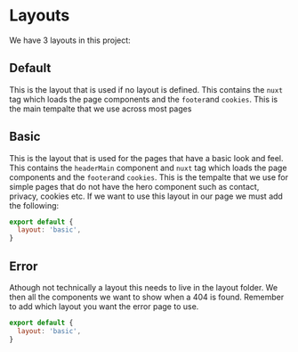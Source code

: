 # Layouts

We have 3 layouts in this project:

## Default

This is the layout that is used if no layout is defined. This contains the `nuxt` tag which loads the page components and the `footer`and `cookies`. This is the main tempalte that we use across most pages

## Basic

This is the layout that is used for the pages that have a basic look and feel. This contains the `headerMain` component and `nuxt` tag which loads the page components and the `footer`and `cookies`. This is the tempalte that we use for simple pages that do not have the hero component such as contact, privacy, cookies etc. If we want to use this layout in our page we must add the following:

```js
export default {
  layout: 'basic',
}
```

## Error

Athough not technically a layout this needs to live in the layout folder. We then all the components we want to show when a 404 is found. Remember to add which layout you want the error page to use.

```js
export default {
  layout: 'basic',
}
```
